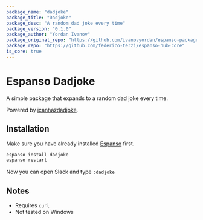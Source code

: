 ```yaml
---
package_name: "dadjoke"
package_title: "Dadjoke"
package_desc: "A random dad joke every time"
package_version: "0.1.0"
package_author: "Yordan Ivanov"
package_original_repo: "https://github.com/ivanovyordan/espanso-package-dadjoke"
package_repo: "https://github.com/federico-terzi/espanso-hub-core"
is_core: true
---
```

# Espanso Dadjoke

A simple package that expands to a random dad joke every time.

Powered by [icanhazdadjoke](https://icanhazdadjoke.com/).

## Installation

Make sure you have already installed [Espanso](https://espanso.org/install/) first.

```sh
espanso install dadjoke
espanso restart
```

Now you can open Slack and type `:dadjoke`

## Notes

* Requires `curl`
* Not tested on Windows

